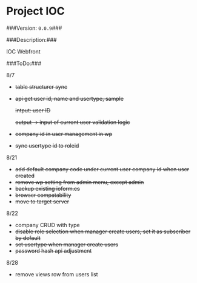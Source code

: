 Project IOC
===============

###Version: `0.0.9`###

###Description:###


IOC Webfront


###ToDo:###

8/7
* ~~table structurer sync~~
* ~~api get user id, name and usertype, sample~~

  ~~intput: user ID~~

  ~~output -> input of current user validation logic~~
* ~~company id in user management in wp~~
* ~~sync usertype id to roleid~~

8/21
* ~~add default company code under current user company id when user created~~
* ~~remove wp setting from admin menu, except admin~~
* ~~backup existing ioform.cs~~
* ~~browser compatability~~
* ~~move to target server~~

8/22
* company CRUD with type
* ~~disable role selection when manager create users, set it as subscriber by default~~
* ~~set usertype when manager create users~~
* ~~password hash api adjustment~~

8/28
* remove views row from users list